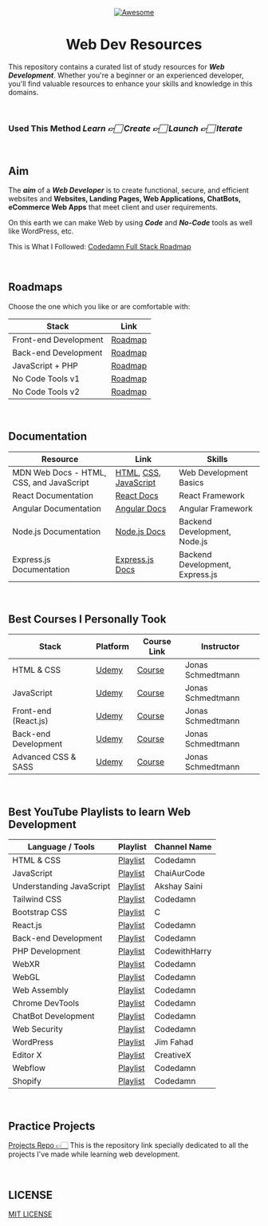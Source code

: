 <div align="center">

[![Awesome](https://awesome.re/badge.svg)](https://awesome.re)

# Web Dev Resources

</div>

This repository contains a curated list of study resources for **_Web Development_**. Whether you're a beginner or an experienced developer, you'll find valuable resources to enhance your skills and knowledge in this domains.

<br />

### Used This Method **_Learn 👉🏻 Create 👉🏻 Launch 👉🏻 Iterate_**

<br />

## Aim

The **_aim_** of a **_Web Developer_** is to create functional, secure, and efficient websites and <b>Websites, Landing Pages, Web Applications, ChatBots, eCommerce Web Apps</b> that meet client and user requirements.

On this earth we can make Web by using **_Code_** and **_No-Code_** tools as well like WordPress, etc.

This is What I Followed: [Codedamn Full Stack Roadmap](https://codedamn.com/learning-path/fullstack)

<br />

## Roadmaps

Choose the one which you like or are comfortable with:

| Stack                 | Link                                                            |
| --------------------- | --------------------------------------------------------------- |
| Front-end Development | [Roadmap](https://roadmap.sh/frontend)                          |
| Back-end Development  | [Roadmap](https://roadmap.sh/backend)                           |
| JavaScript + PHP      | [Roadmap](http://rpadmap-js-php-site.onrender.com)              |
| No Code Tools v1      | [Roadmap](https://github.com/kairichard/awesome-nocode-lowcode) |
| No Code Tools v2      | [Roadmap](https://github.com/ElijT/Awesome-no-code-tools)       |

<br />

## Documentation

| Resource                                 | Link                                                                                                                                                                                      | Skills                          |
| ---------------------------------------- | ----------------------------------------------------------------------------------------------------------------------------------------------------------------------------------------- | ------------------------------- |
| MDN Web Docs - HTML, CSS, and JavaScript | [HTML](https://developer.mozilla.org/en-US/docs/Web/HTML), [CSS](https://developer.mozilla.org/en-US/docs/Web/CSS), [JavaScript](https://developer.mozilla.org/en-US/docs/Web/JavaScript) | Web Development Basics          |
| React Documentation                      | [React Docs](https://reactjs.org/docs/getting-started.html)                                                                                                                               | React Framework                 |
| Angular Documentation                    | [Angular Docs](https://angular.io/docs)                                                                                                                                                   | Angular Framework               |
| Node.js Documentation                    | [Node.js Docs](https://nodejs.org/en/docs/)                                                                                                                                               | Backend Development, Node.js    |
| Express.js Documentation                 | [Express.js Docs](https://expressjs.com/en/starter/installing.html)                                                                                                                       | Backend Development, Express.js |

<br />

## Best Courses I Personally Took

| Stack                | Platform                       | Course Link                      | Instructor        |
| -------------------- | ------------------------------ | -------------------------------- | ----------------- |
| HTML & CSS           | [Udemy](https://www.udemy.com) | [Course](https://www.udemy.com/) | Jonas Schmedtmann |
| JavaScript           | [Udemy](https://www.udemy.com) | [Course](https://www.udemy.com/) | Jonas Schmedtmann |
| Front-end (React.js) | [Udemy](https://www.udemy.com) | [Course](https://www.udemy.com/) | Jonas Schmedtmann |
| Back-end Development | [Udemy](https://www.udemy.com) | [Course](https://www.udemy.com/) | Jonas Schmedtmann |
| Advanced CSS & SASS  | [Udemy](https://www.udemy.com) | [Course](https://www.udemy.com/) | Jonas Schmedtmann |

<br />

## Best YouTube Playlists to learn Web Development

| Language / Tools         | Playlist                                                                        | Channel Name  |
| ------------------------ | ------------------------------------------------------------------------------- | ------------- |
| HTML & CSS               | [Playlist](http://youtube.com/playlist?list=PL9IEJIKnBJjG5H0ylFAzpzs9gSmW_eICB) | Codedamn      |
| JavaScript               | [Playlist](http://youtube.com/playlist?list=PL9IEJIKnBJjG5H0ylFAzpzs9gSmW_eICB) | ChaiAurCode   |
| Understanding JavaScript | [Playlist](http://youtube.com/playlist?list=PL9IEJIKnBJjG5H0ylFAzpzs9gSmW_eICB) | Akshay Saini  |
| Tailwind CSS             | [Playlist](http://youtube.com/playlist?list=PL9IEJIKnBJjG5H0ylFAzpzs9gSmW_eICB) | Codedamn      |
| Bootstrap CSS            | [Playlist](http://youtube.com/playlist?list=PL9IEJIKnBJjG5H0ylFAzpzs9gSmW_eICB) | C             |
| React.js                 | [Playlist](http://youtube.com/playlist?list=PL9IEJIKnBJjG5H0ylFAzpzs9gSmW_eICB) | Codedamn      |
| Back-end Development     | [Playlist](http://youtube.com/playlist?list=PL9IEJIKnBJjG5H0ylFAzpzs9gSmW_eICB) | Codedamn      |
| PHP Development          | [Playlist](http://youtube.com/playlist?list=PL9IEJIKnBJjG5H0ylFAzpzs9gSmW_eICB) | CodewithHarry |
| WebXR                    | [Playlist](http://youtube.com/playlist?list=PL9IEJIKnBJjG5H0ylFAzpzs9gSmW_eICB) | Codedamn      |
| WebGL                    | [Playlist](http://youtube.com/playlist?list=PL9IEJIKnBJjG5H0ylFAzpzs9gSmW_eICB) | Codedamn      |
| Web Assembly             | [Playlist](http://youtube.com/playlist?list=PL9IEJIKnBJjG5H0ylFAzpzs9gSmW_eICB) | Codedamn      |
| Chrome DevTools          | [Playlist](http://youtube.com/playlist?list=PL9IEJIKnBJjG5H0ylFAzpzs9gSmW_eICB) | Codedamn      |
| ChatBot Development      | [Playlist](http://youtube.com/playlist?list=PL9IEJIKnBJjG5H0ylFAzpzs9gSmW_eICB) | Codedamn      |
| Web Security             | [Playlist](http://youtube.com/playlist?list=PL9IEJIKnBJjG5H0ylFAzpzs9gSmW_eICB) | Codedamn      |
| WordPress                | [Playlist](http://youtube.com/playlist?list=PL9IEJIKnBJjG5H0ylFAzpzs9gSmW_eICB) | Jim Fahad     |
| Editor X                 | [Playlist](http://youtube.com/playlist?list=PL9IEJIKnBJjG5H0ylFAzpzs9gSmW_eICB) | CreativeX     |
| Webflow                  | [Playlist](http://youtube.com/playlist?list=PL9IEJIKnBJjG5H0ylFAzpzs9gSmW_eICB) | Codedamn      |
| Shopify                  | [Playlist](http://youtube.com/playlist?list=PL9IEJIKnBJjG5H0ylFAzpzs9gSmW_eICB) | Codedamn      |

<br />

## Practice Projects

[Projects Repo 👉🏻](https://github.com/Pranav-Jadhav09/WebVerse) This is the repository link specially dedicated to all the projects I've made while learning web development.

<br />

## LICENSE

[MIT LICENSE](./LICENSE)
